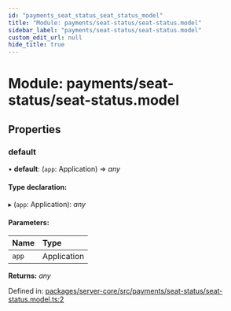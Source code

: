 ```yaml
---
id: "payments_seat_status_seat_status_model"
title: "Module: payments/seat-status/seat-status.model"
sidebar_label: "payments/seat-status/seat-status.model"
custom_edit_url: null
hide_title: true
---
```


# Module: payments/seat-status/seat-status.model

## Properties

### default

• **default**: (`app`: Application) => *any*

#### Type declaration:

▸ (`app`: Application): *any*

#### Parameters:

Name | Type |
:------ | :------ |
`app` | Application |

**Returns:** *any*

Defined in: [packages/server-core/src/payments/seat-status/seat-status.model.ts:2](https://github.com/xr3ngine/xr3ngine/blob/77d12cea0/packages/server-core/src/payments/seat-status/seat-status.model.ts#L2)

